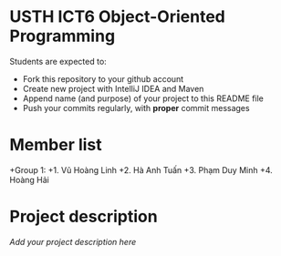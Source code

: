 USTH ICT6 Object-Oriented Programming
=====================================

Students are expected to:
* Fork this repository to your github account
* Create new project with IntelliJ IDEA and Maven
* Append name (and purpose) of your project to this README file
* Push your commits regularly, with **proper** commit messages


Member list
=====================================

+Group 1:
+1. Vũ Hoàng Linh
+2. Hà Anh Tuấn
+3. Phạm Duy Minh
+4. Hoàng Hải

Project description
=====================================

*Add your project description here*
